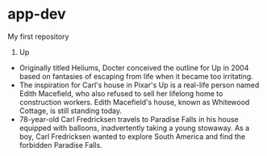 # app-dev
My first repository
1. Up

- Originally titled Heliums, Docter conceived the outline for Up in 2004 based on fantasies of escaping from life when it became too irritating.
- The inspiration for Carl's house in Pixar's Up is a real-life person named Edith Macefield, who also refused to sell her lifelong home to construction workers. Edith Macefield's house, known as Whitewood Cottage, is still standing today.
- 78-year-old Carl Fredricksen travels to Paradise Falls in his house equipped with balloons, inadvertently taking a young stowaway. As a boy, Carl Fredricksen wanted to explore South America and find the forbidden Paradise Falls.
